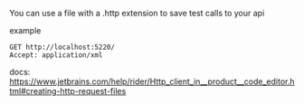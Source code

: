 You can use a file with a .http extension to save test calls to your api

example

````
GET http://localhost:5220/
Accept: application/xml
````

docs: https://www.jetbrains.com/help/rider/Http_client_in__product__code_editor.html#creating-http-request-files
